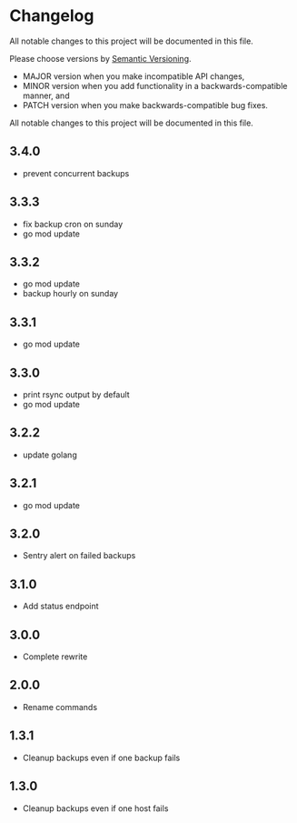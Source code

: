 # Changelog

All notable changes to this project will be documented in this file.

Please choose versions by [Semantic Versioning](http://semver.org/).

* MAJOR version when you make incompatible API changes,
* MINOR version when you add functionality in a backwards-compatible manner, and
* PATCH version when you make backwards-compatible bug fixes.

All notable changes to this project will be documented in this file.

## 3.4.0

- prevent concurrent backups

## 3.3.3

- fix backup cron on sunday
- go mod update

## 3.3.2

- go mod update
- backup hourly on sunday

## 3.3.1

- go mod update

## 3.3.0

- print rsync output by default
- go mod update

## 3.2.2

- update golang

## 3.2.1

- go mod update

## 3.2.0

- Sentry alert on failed backups

## 3.1.0

- Add status endpoint

## 3.0.0

- Complete rewrite

## 2.0.0

- Rename commands

## 1.3.1

- Cleanup backups even if one backup fails

## 1.3.0

- Cleanup backups even if one host fails
